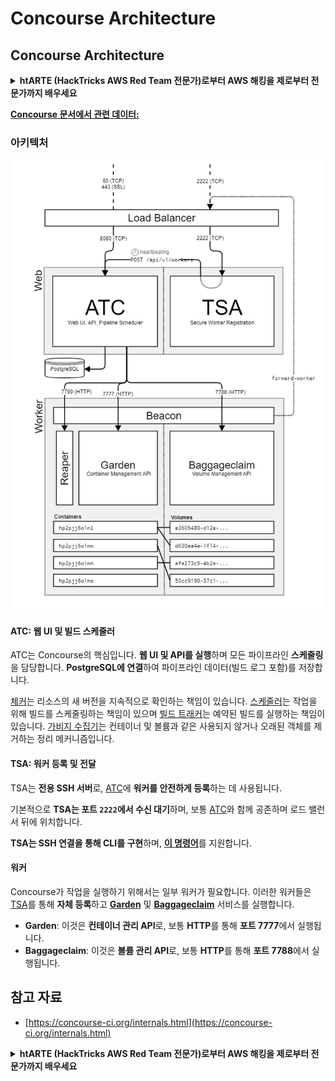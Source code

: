 # Concourse Architecture

## Concourse Architecture

<details>

<summary><strong>htARTE (HackTricks AWS Red Team 전문가)로부터 AWS 해킹을 제로부터 전문가까지 배우세요</strong></summary>

HackTricks를 지원하는 다른 방법:

* **회사가 HackTricks에 광고되길 원하거나 HackTricks를 PDF로 다운로드하고 싶다면** [**구독 요금제**](https://github.com/sponsors/carlospolop)를 확인하세요!
* [**공식 PEASS & HackTricks 굿즈**](https://peass.creator-spring.com)를 구매하세요
* [**The PEASS Family**](https://opensea.io/collection/the-peass-family)를 발견하세요, 당사의 독점 [**NFTs**](https://opensea.io/collection/the-peass-family) 컬렉션
* **💬 [Discord 그룹](https://discord.gg/hRep4RUj7f)** 또는 [telegram 그룹](https://t.me/peass)에 **가입**하거나 **Twitter** 🐦 [**@hacktricks\_live**](https://twitter.com/hacktricks\_live)를 **팔로우**하세요.
* **해킹 요령을 공유하려면** [**HackTricks**](https://github.com/carlospolop/hacktricks) 및 [**HackTricks Cloud**](https://github.com/carlospolop/hacktricks-cloud) github 저장소로 PR을 제출하세요.

</details>

[**Concourse 문서에서 관련 데이터:**](https://concourse-ci.org/internals.html)

### 아키텍처

![](<../../.gitbook/assets/image (187).png>)

#### ATC: 웹 UI 및 빌드 스케줄러

ATC는 Concourse의 핵심입니다. **웹 UI 및 API를 실행**하며 모든 파이프라인 **스케줄링**을 담당합니다. **PostgreSQL에 연결**하여 파이프라인 데이터(빌드 로그 포함)를 저장합니다.

[체커](https://concourse-ci.org/checker.html)는 리소스의 새 버전을 지속적으로 확인하는 책임이 있습니다. [스케줄러](https://concourse-ci.org/scheduler.html)는 작업을 위해 빌드를 스케줄링하는 책임이 있으며 [빌드 트래커](https://concourse-ci.org/build-tracker.html)는 예약된 빌드를 실행하는 책임이 있습니다. [가비지 수집기](https://concourse-ci.org/garbage-collector.html)는 컨테이너 및 볼륨과 같은 사용되지 않거나 오래된 객체를 제거하는 정리 메커니즘입니다.

#### TSA: 워커 등록 및 전달

TSA는 **전용 SSH 서버**로, [ATC](https://concourse-ci.org/internals.html#component-atc)에 **워커를 안전하게 등록**하는 데 사용됩니다.

기본적으로 **TSA는 포트 `2222`에서 수신 대기**하며, 보통 [ATC](https://concourse-ci.org/internals.html#component-atc)와 함께 공존하며 로드 밸런서 뒤에 위치합니다.

**TSA는 SSH 연결을 통해 CLI를 구현**하며, [**이 명령어**](https://concourse-ci.org/internals.html#component-tsa)를 지원합니다.

#### 워커

Concourse가 작업을 실행하기 위해서는 일부 워커가 필요합니다. 이러한 워커들은 [TSA](https://concourse-ci.org/internals.html#component-tsa)를 통해 **자체 등록**하고 [**Garden**](https://github.com/cloudfoundry-incubator/garden) 및 [**Baggageclaim**](https://github.com/concourse/baggageclaim) 서비스를 실행합니다.

* **Garden**: 이것은 **컨테이너 관리 API**로, 보통 **HTTP**를 통해 **포트 7777**에서 실행됩니다.
* **Baggageclaim**: 이것은 **볼륨 관리 API**로, 보통 **HTTP**를 통해 **포트 7788**에서 실행됩니다.

## 참고 자료

* [https://concourse-ci.org/internals.html](https://concourse-ci.org/internals.html)

<details>

<summary><strong>htARTE (HackTricks AWS Red Team 전문가)로부터 AWS 해킹을 제로부터 전문가까지 배우세요</strong></summary>

HackTricks를 지원하는 다른 방법:

* **회사가 HackTricks에 광고되길 원하거나 HackTricks를 PDF로 다운로드하고 싶다면** [**구독 요금제**](https://github.com/sponsors/carlospolop)를 확인하세요!
* [**공식 PEASS & HackTricks 굿즈**](https://peass.creator-spring.com)를 구매하세요
* [**The PEASS Family**](https://opensea.io/collection/the-peass-family)를 발견하세요, 당사의 독점 [**NFTs**](https://opensea.io/collection/the-peass-family) 컬렉션
* **💬 [Discord 그룹](https://discord.gg/hRep4RUj7f)** 또는 [telegram 그룹](https://t.me/peass)에 **가입**하거나 **Twitter** 🐦 [**@hacktricks\_live**](https://twitter.com/hacktricks\_live)를 **팔로우**하세요.
* **해킹 요령을 공유하려면** [**HackTricks**](https://github.com/carlospolop/hacktricks) 및 [**HackTricks Cloud**](https://github.com/carlospolop/hacktricks-cloud) github 저장소로 PR을 제출하세요.

</details>
